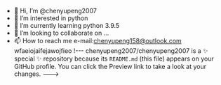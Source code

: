- 👋 Hi, I’m @chenyupeng2007
- 👀 I’m interested in python
- 🌱 I’m currently learning python 3.9.5
- 💞️ I’m looking to collaborate on ...
- 📫 How to reach me e-mail:chenyupeng158@outlook.com
wfaeiojaifejawojfieo
!---
chenyupeng2007/chenyupeng2007 is a ✨ special ✨ repository because its `README.md` (this file) appears on your GitHub profile.
You can click the Preview link to take a look at your changes.
--->
